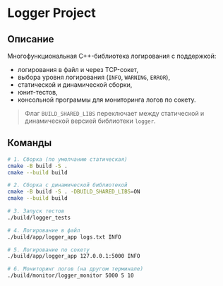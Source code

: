 # Logger Project

## Описание

Многофункциональная C++-библиотека логирования с поддержкой:
- логирования в файл и через TCP-сокет,
- выбора уровня логирования (`INFO`, `WARNING`, `ERROR`),
- статической и динамической сборки,
- юнит-тестов,
- консольной программы для мониторинга логов по сокету.

> Флаг `BUILD_SHARED_LIBS` переключает между статической и динамической версией библиотеки `logger`.

## Команды 

```bash
# 1. Сборка (по умолчанию статическая)
cmake -B build -S .
cmake --build build

# 2. Сборка с динамической библиотекой
cmake -B build -S . -DBUILD_SHARED_LIBS=ON
cmake --build build

# 3. Запуск тестов
./build/logger_tests

# 4. Логирование в файл
./build/app/logger_app logs.txt INFO

# 5. Логирование по сокету
./build/app/logger_app 127.0.0.1:5000 INFO

# 6. Мониторинг логов (на другом терминале)
./build/monitor/logger_monitor 5000 5 10





